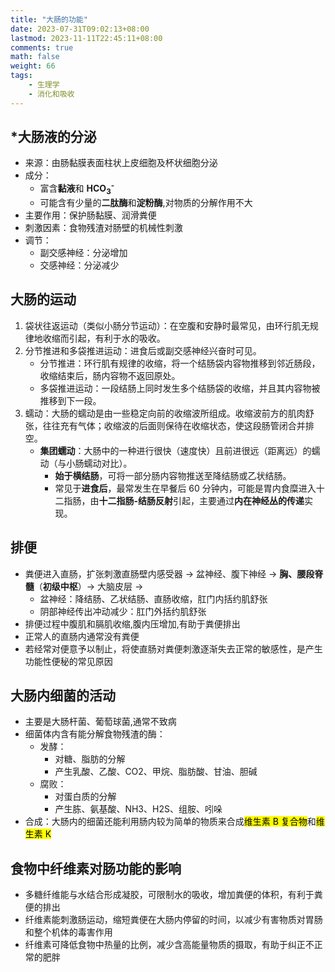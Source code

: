 ```yaml
---
title: "大肠的功能"
date: 2023-07-31T09:02:13+08:00
lastmod: 2023-11-11T22:45:11+08:00
comments: true
math: false
weight: 66
tags:
    - 生理学
    - 消化和吸收
---
```


## \*大肠液的分泌

- 来源：由肠黏膜表面柱状上皮细胞及杯状细胞分泌
- 成分：
    - 富含**黏液**和 **HCO<sub>3</sub><sup>-</sup>**
    - 可能含有少量的**二肽酶**和**淀粉酶**,对物质的分解作用不大
- 主要作用：保护肠黏膜、润滑粪便
- 刺激因素：食物残渣对肠壁的机械性刺激
- 调节：
    - 副交感神经：分泌增加
    - 交感神经：分泌减少

## 大肠的运动

1. 袋状往返运动（类似小肠分节运动）：在空腹和安静时最常见，由环行肌无规律地收缩而引起，有利于水的吸收。
2. 分节推进和多袋推进运动：进食后或副交感神经兴奋时可见。
    - 分节推进：环行肌有规律的收缩，将一个结肠袋内容物推移到邻近肠段，收缩结束后，肠内容物不返回原处。
    - 多袋推进运动：一段结肠上同时发生多个结肠袋的收缩，并且其内容物被推移到下一段。
3. 蠕动：大肠的蠕动是由一些稳定向前的收缩波所组成。收缩波前方的肌肉舒张，往往充有气体；收缩波的后面则保待在收缩状态，使这段肠管闭合并排空。
    - **集团蠕动**：大肠中的一种进行很快（速度快）且前进很远（距离远）的蠕动（与小肠蠕动对比）。
        - **始于横结肠**，可将一部分肠内容物推送至降结肠或乙状结肠。
        - 常见于**进食后**，最常发生在早餐后 60 分钟内，可能是胃内食糜进入十二指肠，由**十二指肠-结肠反射**引起，主要通过**内在神经丛的传递**实现。

## 排便

- 粪便进入直肠，扩张刺激直肠壁内感受器 → 盆神经、腹下神经 → **胸、腰段脊髓**（**初级中枢**）→ 大脑皮层 →
    - 盆神经：降结肠、乙状结肠、直肠收缩，肛门内括约肌舒张
    - 阴部神经传出冲动减少：肛门外括约肌舒张
- 排便过程中腹肌和膈肌收缩,腹内压增加,有助于粪便排出
- 正常人的直肠内通常没有粪便
- 若经常对便意予以制止，将使直肠对粪便刺激逐渐失去正常的敏感性，是产生功能性便秘的常见原因

## 大肠内细菌的活动

- 主要是大肠杆菌、葡萄球菌,通常不致病
- 细菌体内含有能分解食物残渣的酶：
    - 发酵：
        - 对糖、脂肪的分解
        - 产生乳酸、乙酸、CO2、甲烷、脂肪酸、甘油、胆碱
    - 腐败：
        - 对蛋白质的分解
        - 产生胨、氨基酸、NH3、H2S、组胺、吲哚
- 合成：大肠内的细菌还能利用肠内较为简单的物质来合成<mark>维生素 B 复合物</mark>和<mark>维生素 K</mark>


## 食物中纤维素对肠功能的影响

- 多糖纤维能与水结合形成凝胶，可限制水的吸收，增加粪便的体积，有利于粪便的排出
- 纤维素能刺激肠运动，缩短粪便在大肠内停留的时间，以减少有害物质对胃肠和整个机体的毒害作用
- 纤维素可降低食物中热量的比例，减少含高能量物质的摄取，有助于纠正不正常的肥胖

